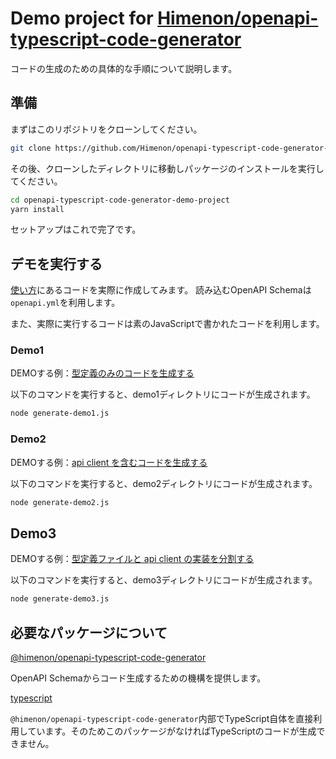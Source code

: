 # Demo project for [Himenon/openapi-typescript-code-generator](https://github.com/Himenon/openapi-typescript-code-generator)

コードの生成のための具体的な手順について説明します。

## 準備

まずはこのリポジトリをクローンしてください。 

```sh
git clone https://github.com/Himenon/openapi-typescript-code-generator-demo-project
```

その後、クローンしたディレクトリに移動しパッケージのインストールを実行してください。

```sh
cd openapi-typescript-code-generator-demo-project
yarn install
```

セットアップはこれで完了です。

## デモを実行する

[使い方](https://github.com/Himenon/openapi-typescript-code-generator/blob/main/docs/ja/README-ja.md#使い方)にあるコードを実際に作成してみます。
読み込むOpenAPI Schemaは`openapi.yml`を利用します。

また、実際に実行するコードは素のJavaScriptで書かれたコードを利用します。

### Demo1

DEMOする例：[型定義のみのコードを生成する](https://github.com/Himenon/openapi-typescript-code-generator/blob/main/docs/ja/README-ja.md#型定義のみのコードを生成する)

以下のコマンドを実行すると、demo1ディレクトリにコードが生成されます。

```sh
node generate-demo1.js
```

### Demo2

DEMOする例：[api client を含むコードを生成する](https://github.com/Himenon/openapi-typescript-code-generator/blob/main/docs/ja/README-ja.md#api-client-を含むコードを生成する)

以下のコマンドを実行すると、demo2ディレクトリにコードが生成されます。

```sh
node generate-demo2.js
```

## Demo3

DEMOする例：[型定義ファイルと api client の実装を分割する](https://github.com/Himenon/openapi-typescript-code-generator/blob/main/docs/ja/README-ja.md#型定義ファイルと-api-client-の実装を分割する)

以下のコマンドを実行すると、demo3ディレクトリにコードが生成されます。

```sh
node generate-demo3.js
```

## 必要なパッケージについて

[@himenon/openapi-typescript-code-generator](https://www.npmjs.com/package/@himenon/openapi-typescript-code-generator)

OpenAPI Schemaからコード生成するための機構を提供します。

[typescript](https://www.npmjs.com/package/typescript)


`@himenon/openapi-typescript-code-generator`内部でTypeScript自体を直接利用しています。そのためこのパッケージがなければTypeScriptのコードが生成できません。
